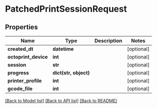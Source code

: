 # PatchedPrintSessionRequest

## Properties
Name | Type | Description | Notes
------------ | ------------- | ------------- | -------------
**created_dt** | **datetime** |  | [optional] 
**octoprint_device** | **int** |  | [optional] 
**session** | **str** |  | [optional] 
**progress** | **dict(str, object)** |  | [optional] 
**printer_profile** | **int** |  | [optional] 
**gcode_file** | **int** |  | [optional] 

[[Back to Model list]](../README.md#documentation-for-models) [[Back to API list]](../README.md#documentation-for-api-endpoints) [[Back to README]](../README.md)


